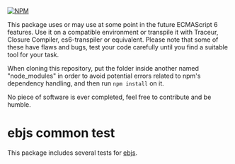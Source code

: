[![NPM](https://nodei.co/npm/ebjs.common-test.png?downloads=true)](https://nodei.co/npm/ebjs.common-test/)

This package uses or may use at some point in the future ECMAScript 6 features. Use it on a compatible environment or transpile it with Traceur, Closure Compiler, es6-transpiler or equivalent. Please note that some of these have flaws and bugs, test your code carefully until you find a suitable tool for your task.

When cloning this repository, put the folder inside another named "node_modules" in order to avoid potential errors related to npm's dependency handling, and then run `npm install` on it.

No piece of software is ever completed, feel free to contribute and be humble.

# ebjs common test

This package includes several tests for [ebjs](https://www.npmjs.org/package/ebjs "ebjs").

